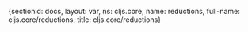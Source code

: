 {sectionid: docs, layout: var, ns: cljs.core, name: reductions, full-name: cljs.core/reductions,
  title: cljs.core/reductions}
